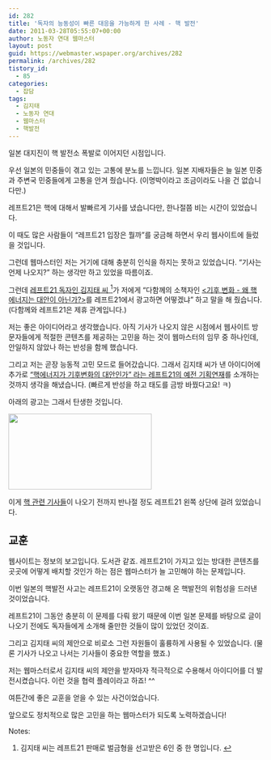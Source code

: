 ```yaml
---
id: 282
title: '독자의 능동성이 빠른 대응을 가능하게 한 사례 - 핵 발전'
date: 2011-03-28T05:55:07+00:00
author: 노동자 연대 웹마스터
layout: post
guid: https://webmaster.wspaper.org/archives/282
permalink: /archives/282
tistory_id:
  - 85
categories:
  - 잡담
tags:
  - 김지태
  - 노동자 연대
  - 웹마스터
  - 핵발전
---
```

일본 대지진이 핵 발전소 폭발로 이어지던 시점입니다.

우선 일본의 민중들이 겪고 있는 고통에 분노를 느낍니다. 일본 지배자들은 늘 일본 민중과 주변국 민중들에게 고통을 안겨 줬습니다. (이명박이라고 조금이라도 나을 건 없습니다만.)

레프트21은 핵에 대해서 발빠르게 기사를 냈습니다만, 한나절쯤 비는 시간이 있었습니다.

이 때도 많은 사람들이 “레프트21 입장은 뭘까”를 궁금해 하면서 우리 웹사이트에 들렀을 것입니다.

그런데 웹마스터인 저는 거기에 대해 충분히 인식을 하지는 못하고 있었습니다. “기사는 언제 나오지?” 하는 생각만 하고 있었을 따름이죠.

그런데 <a href="http://wspaper.org/article/8423" target="_self" title="[http://wspaper.org/article/8423]로 이동합니다.">레프트21 독자인 김지태 씨 <a class="simple-footnote" title="김지태 씨는 레프트21 판매로 벌금형을 선고받은 6인 중 한 명입니다." id="return-note-282-1" href="#note-282-1"><sup>1</sup></a></a>가 저에게 “다함께의 소책자인 <a href="http://www.alltogether.or.kr/4_book/book_1_view.jsp?no=15" target="_self" title="[http://www.alltogether.or.kr/4_book/book_1_view.jsp?no=15]로 이동합니다."><기후 변화 - 왜 핵 에너지는 대안이 아닌가?></a>를 레프트21에서 광고하면 어떻겠냐” 하고 말을 해 줬습니다. (다함께와 레프트21은 제휴 관계입니다.)

저는 좋은 아이디어라고 생각했습니다. 아직 기사가 나오지 않은 시점에서 웹사이트 방문자들에게 적절한 콘텐츠를 제공하는 고민을 하는 것이 웹마스터의 임무 중 하나인데, 안일하지 않았나 하는 반성을 함께 했습니다.

그리고 저는 곧장 능동적 고민 모드로 들어갔습니다. 그래서 김지태 씨가 낸 아이디어에 추가로 <a href="http://wspaper.org/2_news_serial.php?serial_no=10" target="_self" title="[http://wspaper.org/2_news_serial.php?serial_no=10]로 이동합니다." class="broken_link">“핵에너지가 기후변화의 대안인가” 라는 레프트21의 예전 기획연재</a>를 소개하는 것까지 생각을 해냈습니다. (빠르게 반성을 하고 태도를 금방 바꿨다고요! ㅋ)

아래의 광고는 그래서 탄생한 것입니다.

<img src="https://webmaster.wspaper.org/wp-content/uploads/1/cfile3.uf.113B8C4E4D9021B12F2C23.png" class="aligncenter" width="283" height="150" alt="" filename="핵 소책자와 기획연재 광고.png" filemime="image/jpeg" />

이게 <a href="http://wspaper.org/6_issue.php?issue_no=91" target="_self" title="[http://wspaper.org/6_issue.php?issue_no=91]로 이동합니다.">핵 관련 기사들</a>이 나오기 전까지 반나절 정도 레프트21 왼쪽 상단에 걸려 있었습니다.

## 교훈

웹사이트는 정보의 보고입니다. 도서관 같죠. 레프트21이 가지고 있는 방대한 콘텐츠를 곳곳에 어떻게 배치할 것인가 하는 점은 웹마스터가 늘 고민해야 하는 문제입니다.

이번 일본의 핵발전 사고는 레프트21이 오랫동안 경고해 온 핵발전의 위험성을 드러낸 것이었습니다.

레프트21이 그동안 충분히 이 문제를 다뤄 왔기 때문에 이번 일본 문제를 바탕으로 글이 나오기 전에도 독자들에게 소개해 줄만한 것들이 많이 있었던 것이죠.

그리고 김지태 씨의 제안으로 비로소 그런 자원들이 훌륭하게 사용될 수 있었습니다. (물론 기사가 나오고 나서는 기사들이 중요한 역할을 했죠.)

저는 웹마스터로서 김지태 씨의 제안을 받자마자 적극적으로 수용해서 아이디어를 더 발전시켰습니다. 이런 것을 협력 플레이라고 하죠! ^^

여튼간에 좋은 교훈을 얻을 수 있는 사건이었습니다.

앞으로도 정치적으로 많은 고민을 하는 웹마스터가 되도록 노력하겠습니다!

<div class="simple-footnotes">
  <p class="notes">
    Notes:
  </p>
  
  <ol>
    <li id="note-282-1">
      김지태 씨는 레프트21 판매로 벌금형을 선고받은 6인 중 한 명입니다. <a href="#return-note-282-1">&#8617;</a>
    </li>
  </ol>
</div>